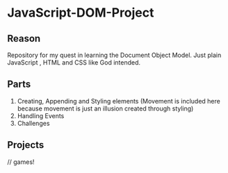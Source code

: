 # JavaScript-DOM-Project

## Reason
Repository for my quest in learning the Document Object Model. Just plain JavaScript , HTML and CSS like God intended.

## Parts
1. Creating, Appending and Styling elements (Movement is included here because movement is just an illusion created through styling)
2. Handling Events
3. Challenges

## Projects
// games!
